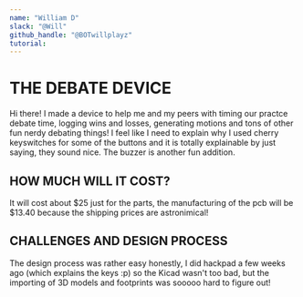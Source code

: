 ```yaml
---
name: "William D"
slack: "@Will"
github_handle: "@BOTwillplayz"
tutorial:
---
```


# THE DEBATE DEVICE
Hi there! I made a device to help me and my peers with timing our practce debate time, logging wins and losses, generating motions and tons of other fun nerdy debating things! I feel like I need to explain why I used cherry keyswitches for some of the buttons and it is totally explainable by just saying, they sound nice. The buzzer is another fun addition.
## HOW MUCH WILL IT COST?
It will cost about $25 just for the parts, the manufacturing of the pcb will be $13.40 because the shipping prices are astronimical!
## CHALLENGES AND DESIGN PROCESS
The design process was rather easy honestly, I did hackpad a few weeks ago (which explains the keys :p) so the Kicad wasn't too bad, but the importing of 3D models and footprints was sooooo hard to figure out!
